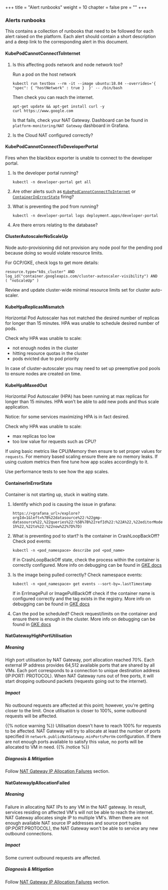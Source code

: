 +++
title = "Alert runbooks"
weight = 10
chapter = false
pre = ""
+++

### Alerts runbooks

This contains a collection of runbooks that need to be followed for each alert raised on the platform.
Each alert should contain a short description and a deep link to the corresponding alert in this document.

#### KubePodCannotConnectToInternet

1. Is this affecting pods network and node network too?

   Run a pod on the host network
    ```
    kubectl run testbox --rm -it --image ubuntu:18.04 --overrides='{ "spec": { "hostNetwork" : true }  }' -- /bin/bash 
    ```

   Then check you can reach the internet.
    ```
    apt-get update && apt-get install curl -y
    curl https://www.google.com
    ```

   Is that fails, check your NAT Gateway. Dashboard can be found in `platform-monitoring/NAT Gateway` dashboard in
   Grafana.

2. Is the Cloud NAT configured correctly?

#### KubePodCannotConnectToDeveloperPortal

Fires when the blackbox exporter is unable to connect to the developer portal.

1. Is the developer portal running?
   ```
   kubectl -n developer-portal get all
   ```

2. Are other alerts such as [`KubePodCannotConnectToInternet`](#KubePodCannotConnectToInternet) or [`ContainerInErrorState`](#ContainerInErrorState) firing?

3. What is preventing the pod from running?  
   ```
   kubectl -n developer-portal logs deployment.apps/developer-portal
   ```

4. Are there errors relating to the database?

#### ClusterAutoscalerNoScaleUp

Node auto-provisioning did not provision any node pool for the pending pod because doing so would violate resource
limits.

For GCP/GKE, check logs to get more details:

```
resource.type="k8s_cluster" AND
log_id("container.googleapis.com/cluster-autoscaler-visibility") AND
( "noScaleUp" )
```

Review and update cluster-wide minimal resource limits set for cluster auto-scaler.

#### KubeHpaReplicasMismatch

Horizontal Pod Autoscaler has not matched the desired number of replicas for longer than 15 minutes.
HPA was unable to schedule desired number of pods.

Check why HPA was unable to scale:

- not enough nodes in the cluster
- hitting resource quotas in the cluster
- pods evicted due to pod priority

In case of cluster-autoscaler you may need to set up preemptive pod pools to ensure nodes are created on time.

#### KubeHpaMaxedOut

Horizontal Pod Autoscaler (HPA) has been running at max replicas for longer than 15 minutes.
HPA won’t be able to add new pods and thus scale application.

Notice: for some services maximizing HPA is in fact desired.

Check why HPA was unable to scale:

- max replicas too low
- too low value for requests such as CPU?

If using basic metrics like CPU/Memory then ensure to set proper values for `requests`.
For memory based scaling ensure there are no memory leaks.
If using custom metrics then fine tune how app scales accordingly to it.

Use performance tests to see how the app scales.

#### ContainerInErrorState

Container is not starting up, stuck in waiting state.

1. Identify which pod is causing the issue
   in grafana:
   ```
   https://<grafana_url>/explore?orgId=1&left=%7B%22datasource%22:%22gmp-datasource%22,%22queries%22:%5B%7B%22refId%22:%22A%22,%22editorMode%22:%22code%22,%22expr%22:%22sum%28kube_pod_container_status_waiting_reason%7Breason%20%21%3D%5C%22ContainerCreating%5C%22%7D%29%20by%20%28reason,%20pod%29%20%3E%200%22,%22legendFormat%22:%22__auto%22,%22range%22:true,%22instant%22:true%7D%5D,%22range%22:%7B%22from%22:%22now-1h%22,%22to%22:%22now%22%7D%7D)
   ```

2. What is preventing pod to start? Is the container in CrashLoopBackOff? Check pod events:
   ```
   kubectl -n <pod_namespace> describe pod <pod_name>
   ```
   If in CrashLoopBackOff state, check the process within the container is correctly configured. More info
   on debugging can be
   found in [GKE docs](https://cloud.google.com/kubernetes-engine/docs/troubleshooting#CrashLoopBackOff)

3. Is the image being pulled correctly? Check namespace events:
   ```
   kubectl -n <pod_namespace> get events --sort-by=.lastTimestamp
   ```
   If in ErrImagePull or ImagePullBackOff check if the container name is configured correctly and the tag exists in the
   registry. More info on debugging can be
   found in [GKE docs](https://cloud.google.com/kubernetes-engine/docs/troubleshooting#CrashLoopBackOff)

4. Can the pod be scheduled? Check request/limits on the container and ensure there is enough in the cluster. More info
   on debugging can be found
   in [GKE docs](https://cloud.google.com/kubernetes-engine/docs/troubleshooting#PodUnschedulable)

#### NatGatewayHighPortUtilisation

##### Meaning

High port utilisation by NAT Gateway, port allocation reached 70%. Each external IP address provides 64,512 available
ports that are shared by all VMs. Each port corresponds to a connection to unique destination address (IP:PORT:
PROTOCOL). When NAT Gateway runs out of free ports, it will start dropping outbound packets (requests going out to
the internet).

##### Impact

No outbound requests are affected at this point; however, you're getting closer to the limit. Once utilisation is closer
to 100%, some outbound requests will be affected.

{{% notice warning %}}
Utilisation doesn't have to reach 100% for requests to be affected. NAT Gateway will try to allocate at least the number
of ports specified in `network.publicNatGateway.minPortsPerVm` configuration. If there are not enough ports available to
satisfy this value, no ports will be allocated to VM in need.
{{% /notice %}}

##### Diagnosis & Mitigation

Follow [NAT Gateway IP Allocation Failures](../troubleshooting#nat-gateway-ip-allocation-failures) section.

#### NatGatewayIpAllocationFailed

##### Meaning

Failure in allocating NAT IPs to any VM in the NAT gateway. In result, services residing on affected VM's will not be
able to reach the internet. NAT Gateway allocates single IP to multiple VM's. When there are not enough available NAT
source IP addresses and source port tuples (IP:PORT:PROTOCOL), the NAT Gateway won't be able to service any new outbound
connections.

##### Impact

Some current outbound requests are affected.

##### Diagnosis & Mitigation

Follow [NAT Gateway IP Allocation Failures](../troubleshooting#nat-gateway-ip-allocation-failures) section.
